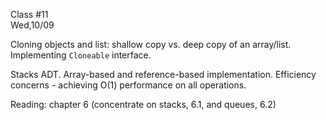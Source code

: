 <div class="lecture2">

<div class="column_date">
<p markdown="block">

Class #11 <br>
Wed,10/09

</p>
</div>
<div class="column_materials">
<p markdown="block">

Cloning objects and list: shallow copy vs. deep copy of an array/list. Implementing
`Cloneable` interface.

Stacks ADT. Array-based and reference-based implementation. Efficiency concerns - achieving O(1) performance on all operations.


</p>
</div>

<div class="column_assign">
<p markdown="block">

Reading: chapter 6 (concentrate on stacks, 6.1, and queues, 6.2) 


</p>
</div>

</div>
